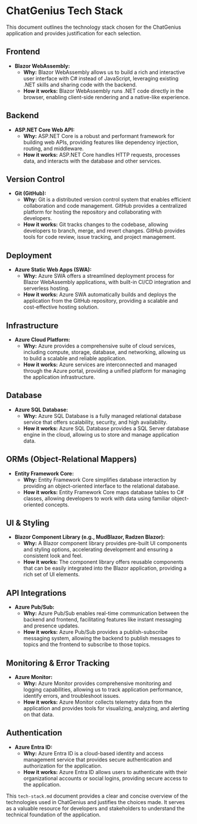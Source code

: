 # ChatGenius Tech Stack

This document outlines the technology stack chosen for the ChatGenius application and provides justification for each selection.

## Frontend

*   **Blazor WebAssembly:**
    *   **Why:** Blazor WebAssembly allows us to build a rich and interactive user interface with C# instead of JavaScript, leveraging existing .NET skills and sharing code with the backend.
    *   **How it works:** Blazor WebAssembly runs .NET code directly in the browser, enabling client-side rendering and a native-like experience.

## Backend

*   **ASP.NET Core Web API:**
    *   **Why:** ASP.NET Core is a robust and performant framework for building web APIs, providing features like dependency injection, routing, and middleware.
    *   **How it works:** ASP.NET Core handles HTTP requests, processes data, and interacts with the database and other services.

## Version Control

*   **Git (GitHub):**
    *   **Why:** Git is a distributed version control system that enables efficient collaboration and code management. GitHub provides a centralized platform for hosting the repository and collaborating with developers.
    *   **How it works:** Git tracks changes to the codebase, allowing developers to branch, merge, and revert changes. GitHub provides tools for code review, issue tracking, and project management.

## Deployment

*   **Azure Static Web Apps (SWA):**
    *   **Why:** Azure SWA offers a streamlined deployment process for Blazor WebAssembly applications, with built-in CI/CD integration and serverless hosting.
    *   **How it works:** Azure SWA automatically builds and deploys the application from the GitHub repository, providing a scalable and cost-effective hosting solution.

## Infrastructure

*   **Azure Cloud Platform:**
    *   **Why:** Azure provides a comprehensive suite of cloud services, including compute, storage, database, and networking, allowing us to build a scalable and reliable application.
    *   **How it works:** Azure services are interconnected and managed through the Azure portal, providing a unified platform for managing the application infrastructure.

## Database

*   **Azure SQL Database:**
    *   **Why:** Azure SQL Database is a fully managed relational database service that offers scalability, security, and high availability.
    *   **How it works:** Azure SQL Database provides a SQL Server database engine in the cloud, allowing us to store and manage application data.

## ORMs (Object-Relational Mappers)

*   **Entity Framework Core:**
    *   **Why:** Entity Framework Core simplifies database interaction by providing an object-oriented interface to the relational database.
    *   **How it works:** Entity Framework Core maps database tables to C# classes, allowing developers to work with data using familiar object-oriented concepts.

## UI & Styling

*   **Blazor Component Library (e.g., MudBlazor, Radzen Blazor):**
    *   **Why:** A Blazor component library provides pre-built UI components and styling options, accelerating development and ensuring a consistent look and feel.
    *   **How it works:** The component library offers reusable components that can be easily integrated into the Blazor application, providing a rich set of UI elements.

## API Integrations

*   **Azure Pub/Sub:**
    *   **Why:** Azure Pub/Sub enables real-time communication between the backend and frontend, facilitating features like instant messaging and presence updates.
    *   **How it works:** Azure Pub/Sub provides a publish-subscribe messaging system, allowing the backend to publish messages to topics and the frontend to subscribe to those topics.

## Monitoring & Error Tracking

*   **Azure Monitor:**
    *   **Why:** Azure Monitor provides comprehensive monitoring and logging capabilities, allowing us to track application performance, identify errors, and troubleshoot issues.
    *   **How it works:** Azure Monitor collects telemetry data from the application and provides tools for visualizing, analyzing, and alerting on that data.

## Authentication

*   **Azure Entra ID:**
    *   **Why:** Azure Entra ID is a cloud-based identity and access management service that provides secure authentication and authorization for the application.
    *   **How it works:** Azure Entra ID allows users to authenticate with their organizational accounts or social logins, providing secure access to the application.

This `tech-stack.md` document provides a clear and concise overview of the technologies used in ChatGenius and justifies the choices made. It serves as a valuable resource for developers and stakeholders to understand the technical foundation of the application.